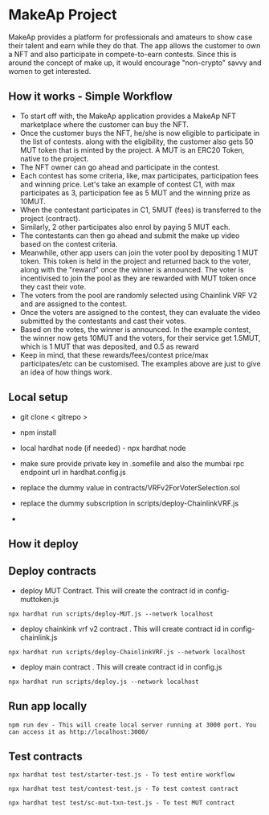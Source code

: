 # MakeAp Project

MakeAp provides a platform for professionals and amateurs to show case their talent and earn while they do that. The app allows the customer to own a NFT and also participate in compete-to-earn contests. Since this is around the concept of make up, it would encourage "non-crypto" savvy and women to get interested.

## How it works - Simple Workflow ##

* To start off with, the MakeAp application provides a MakeAp NFT marketplace where the customer can buy the NFT.
* Once the customer buys the NFT, he/she is now eligible to participate in the list of contests. along with the eligibility, the customer also gets 50 MUT token that is minted by the project. A MUT is an ERC20 Token, native to the project.
* The NFT owner can go ahead and participate in the contest.
* Each contest has some criteria, like, max participates, participation fees and winning price. Let's take an example of contest C1, with max participates as 3, participation fee as 5 MUT and the winning prize as 10MUT.
* When the contestant participates in C1, 5MUT (fees) is transferred to the project (contract).
* Similarly, 2 other participates also enrol by paying 5 MUT each.
* The contestants can then go ahead and submit the make up video based on the contest criteria.
* Meanwhile, other app users can join the voter pool by depositing 1 MUT token. This token is held in the project and returned back to the voter, along with the "reward" once the winner is announced. The voter is incentivised to join the pool as they are rewarded with MUT token once they cast their vote.
* The voters from the pool are randomly selected using Chainlink VRF V2 and are assigned to the contest.
* Once the voters are assigned to the contest, they can evaluate the video submitted by the contestants and cast their votes.
* Based on the votes, the winner is announced. In the example contest, the winner now gets 10MUT and the voters, for their service get 1.5MUT, which is 1 MUT that was deposited, and 0.5 as reward
* Keep in mind, that these rewards/fees/contest price/max participates/etc can be customised. The examples above are just to give an idea of how things work.

## Local setup ##
* git clone < gitrepo >
* npm install
* local hardhat node (if needed) - npx hardhat node
* make sure provide private key in .somefile and also the mumbai rpc endpoint url in hardhat.config.js 
* replace the dummy value in contracts/VRFv2ForVoterSelection.sol 
* replace the dummy subscription in scripts/deploy-ChainlinkVRF.js 


* 
## How it deploy ##

## Deploy contracts ##

* deploy MUT Contract. This will create the contract id in config-muttoken.js
```shell
npx hardhat run scripts/deploy-MUT.js --network localhost
```
* deploy chainkink vrf v2 contract . This will create contract id in config-chainlink.js
```shell
npx hardhat run scripts/deploy-ChainlinkVRF.js --network localhost
```
* deploy main  contract . This will create contract id in config.js
```shell
npx hardhat run scripts/deploy.js --network localhost
```
## Run app locally ##

```shell
npm run dev - This will create local server running at 3000 port. You can access it as http://localhost:3000/ 
```


## Test contracts ##

```shell
npx hardhat test test/starter-test.js - To test entire workflow

npx hardhat test test/contest-test.js - To test contest contract

npx hardhat test test/sc-mut-txn-test.js - To test MUT contract  
```
